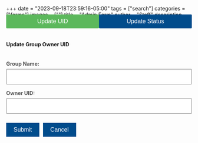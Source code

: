 +++
date = "2023-09-18T23:59:16-05:00"
tags = ["search"]
categories = ["forms"]
images = [""]
title = "Admin Form"
author = "Staff"
description = ""
draft = false
type = "form"
private = true
+++
<style>
    select,input, button {
      width: 100%;
      padding: 10px;
      margin-bottom: 15px;
      font-size: 16px;
    }

    button {
      background-color:#014c8c;;
      color: white;
      border: none;
      cursor: pointer;
    }

    button:hover {
      background-color:rgb(142, 200, 131);
    }

    .button-row {
      display: flex;
      justify-content: flex-start;
      gap: 10px;
      margin-top: 10px;
    }

   .button-row button {
     width: auto;
    flex: 0 0 auto;
    padding: 10px 20px;
   }

    .message {
      text-align: center;
      margin-top: 10px;
    }
    .container {
        width: 80%;
        margin: 0 auto;
        padding-top: 20px;
     }
    
    .tabs {
        display: flex;
        margin-bottom: 20px;
        margin-top:-40px;
    }
    
    .tab-button {
        cursor: pointer;
        border-radius: 2px;
    }
    
    .tab-button.active {
        background-color:#5cb85c;
        color: white;
    }
    
    .tab-content {
        display: none;
    }

    label {
        font-size: 14px;
        font-weight: bold;
        margin-bottom: 6px;
        display: block;
        color: #555;
    }
</style>
<!-- Core scripts needed for form functionality -->

<script type="text/javascript" src="https://cdnjs.cloudflare.com/ajax/libs/jquery/3.6.0/jquery.min.js"></script>
<script type="text/javascript" src="/js/admin-form.js"></script>

  <div class="tab-container">
    <!-- Tabs -->
    <div class="tabs">
      <button type="button" class="tab-button active" data-tab="1" data-title="Update Group Owner UID">Update UID</button>
      <button type="button" class="tab-button" data-tab="2" data-title="Update Resource Request Status">Update Status</button>
    </div>
       <!--  Form 1: Update UID -->
    <div id="form1" class="tab-content" style="display: block;">
     <form id="update_uid_form">
      <h4>Update Group Owner UID</h4><br/>
      <label for="group_name_for_update">Group Name:</label>
      <input type="text" id="group_name_for_update" name="group_name_for_update" required>
      <label for="owner_uid">Owner UID:</label>
      <input type="text" id="owner_uid" name="owner_uid" required>
      <br/>
      <div class="button-row">
        <button type="submit">Submit</button>
        <button type="button" class="cancel-button" id="cancelBtn1">Cancel</button>
      </div>
     </form>
    </div>
  <!--  Update Resource Status -->
  <div id="form2" class="tab-content" style="display: none;">
    <form id="update_status_form">
      <h4>Update Resource Request Status</h4><br/>
      <label for="ticket_id">Ticket ID:</label>
      <input type="text" id="ticket_id" name="ticket_id" required><br>
      <label for="group_name">Group Name:</label>
      <input type="text" id="group_name" name="group_name" required><br>
      <label for="resource_type">Resource Type:</label>
      <select id="resource_type" name="resource_type" required>
        <option value="hpc_service_units">HPC Service Units</option>
        <option value="storage">Storage</option>
      </select><br><br>
      <label for="resource_name">Resource Name:</label>
      <input type="text" id="resource_name" name="resource_name" required><br>
      <label for="update_status">Action to be taken:</label>
      <select id="update_status" name="update_status" required>
        <option value="active">Activate/Approve Change</option>
        <option value="retired" id="retire_option">Retire</option>
        <option value="error">Revert (Revert to previous state)</option>
      </select><br><br>
      <label for="update_comment">Update Comment:</label>
      <input type="text" id="update_comment" name="update_comment" required><br>
      <div class="button-row">
        <button type="submit">Submit</button>
        <button type="button" class="cancel-button" id="cancelBtn2">Cancel</button>
      </div>
    </form>
  </div>
</div>
<script type="text/javascript" src="/js/response-message.js"></script>
<script type="text/javascript" src="/js/user-session-v2.js"></script>
<script type="text/javascript" src="/js/support-request.js"></script>
